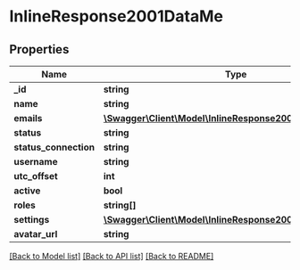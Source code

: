 # InlineResponse2001DataMe

## Properties
Name | Type | Description | Notes
------------ | ------------- | ------------- | -------------
**_id** | **string** |  | [optional] 
**name** | **string** |  | [optional] 
**emails** | [**\Swagger\Client\Model\InlineResponse2001DataMeEmails[]**](InlineResponse2001DataMeEmails.md) |  | [optional] 
**status** | **string** |  | [optional] 
**status_connection** | **string** |  | [optional] 
**username** | **string** |  | [optional] 
**utc_offset** | **int** |  | [optional] 
**active** | **bool** |  | [optional] 
**roles** | **string[]** |  | [optional] 
**settings** | [**\Swagger\Client\Model\InlineResponse2001DataMeSettings**](InlineResponse2001DataMeSettings.md) |  | [optional] 
**avatar_url** | **string** |  | [optional] 

[[Back to Model list]](../../README.md#documentation-for-models) [[Back to API list]](../../README.md#documentation-for-api-endpoints) [[Back to README]](../../README.md)

